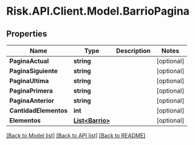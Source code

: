 # Risk.API.Client.Model.BarrioPagina

## Properties

Name | Type | Description | Notes
------------ | ------------- | ------------- | -------------
**PaginaActual** | **string** |  | [optional] 
**PaginaSiguiente** | **string** |  | [optional] 
**PaginaUltima** | **string** |  | [optional] 
**PaginaPrimera** | **string** |  | [optional] 
**PaginaAnterior** | **string** |  | [optional] 
**CantidadElementos** | **int** |  | [optional] 
**Elementos** | [**List&lt;Barrio&gt;**](Barrio.md) |  | [optional] 

[[Back to Model list]](../README.md#documentation-for-models) [[Back to API list]](../README.md#documentation-for-api-endpoints) [[Back to README]](../README.md)

